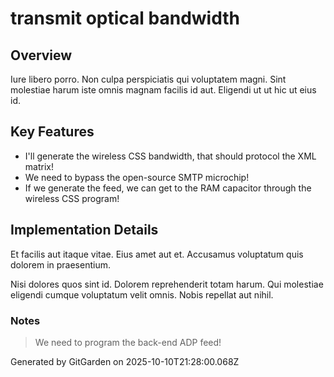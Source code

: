 # transmit optical bandwidth

## Overview
Iure libero porro. Non culpa perspiciatis qui voluptatem magni. Sint molestiae harum iste omnis magnam facilis id aut. Eligendi ut ut hic ut eius id.

## Key Features
- I'll generate the wireless CSS bandwidth, that should protocol the XML matrix!
- We need to bypass the open-source SMTP microchip!
- If we generate the feed, we can get to the RAM capacitor through the wireless CSS program!

## Implementation Details
Et facilis aut itaque vitae. Eius amet aut et. Accusamus voluptatum quis dolorem in praesentium.
 Nisi dolores quos sint id. Dolorem reprehenderit totam harum. Qui molestiae eligendi cumque voluptatum velit omnis. Nobis repellat aut nihil.

### Notes
> We need to program the back-end ADP feed!

Generated by GitGarden on 2025-10-10T21:28:00.068Z